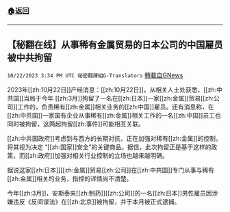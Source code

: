 ###  [:house:返回](README.md)
---


## 【秘翻在线】从事稀有金属贸易的日本公司的中国雇员被中共拘留
`10/22/2023 3:34 PM UTC 秘密翻譯組G-Translators` [轉載自GNews](https://gnews.org/articles/1866618)

2023年[[zh:10月22日]]产经消息：[[zh:10月22日]]，从相关人士处获悉，[[zh:中共国]]当局于今年 [[zh:3月]]拘留了一名在[[zh:日本]]一家[[zh:金属]]贸易[[zh:公司]]工作的，负责稀有[[zh:金属]]相关业务的[[zh:中国]]雇员。还有消息称，在[[zh:中共国]]一家国有企业从事稀有[[zh:金属]]相关工作的一名[[zh:中国]]员工也同时被拘留，这两起拘留[[zh:事件]]可能相互关联。

[[zh:中共国政府]]考虑到与西方的长期对抗，正在加强对稀有[[zh:金属]]的控制，将其视为决定 “[[zh:国家]]安全”的关键商品。据信，此次拘留正是基于这样的政策，而[[zh:政府]]加强对相关行业控制的立场也越来越明确。

据说这家[[zh:日本]][[zh:金属]]贸易[[zh:公司]]在[[zh:中共国]]专门从事与稀有[[zh:金属]]相关的业务，指控的详情尚不清楚。

今年[[zh:3月]]，安斯泰来[[zh:制药]][[zh:公司]]的一名[[zh:日本]]男性雇员因涉嫌违反《反间谍法》在[[zh:北京]]被拘留，并于本月被正式逮捕。
